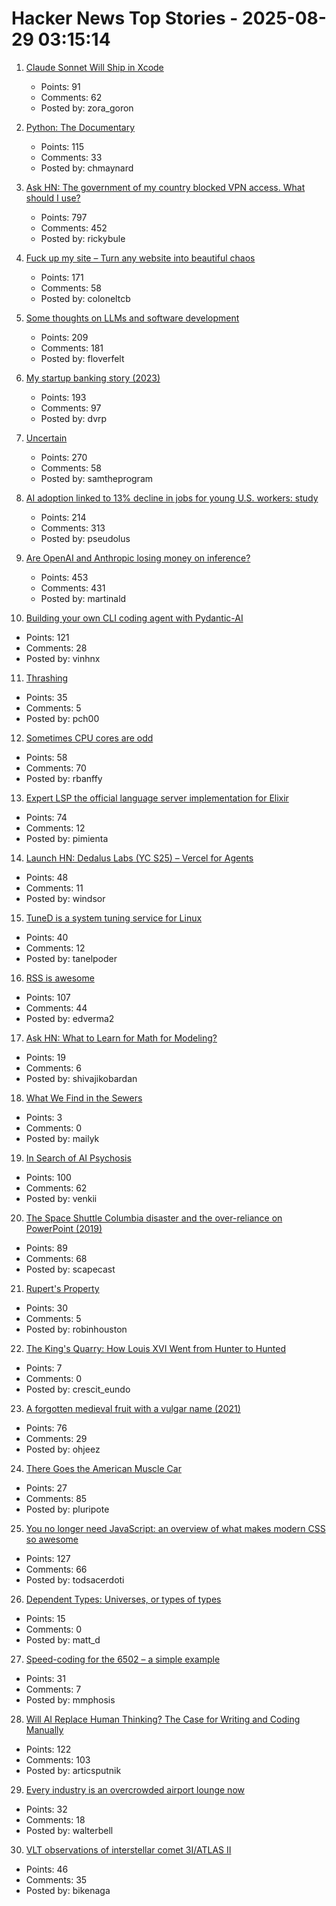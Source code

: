 # Hacker News Top Stories - 2025-08-29 03:15:14

1. [Claude Sonnet Will Ship in Xcode](https://developer.apple.com/documentation/xcode-release-notes/xcode-26-release-notes)
   - Points: 91
   - Comments: 62
   - Posted by: zora_goron

2. [Python: The Documentary](https://lwn.net/Articles/1035537/)
   - Points: 115
   - Comments: 33
   - Posted by: chmaynard

3. [Ask HN: The government of my country blocked VPN access. What should I use?](undefined)
   - Points: 797
   - Comments: 452
   - Posted by: rickybule

4. [Fuck up my site – Turn any website into beautiful chaos](https://www.fuckupmysite.com/?url=https%3A%2F%2Fnews.ycombinator.com&torchCursor=true&comicSans=true&fakeCursors=true&peskyFly=true)
   - Points: 171
   - Comments: 58
   - Posted by: coloneltcb

5. [Some thoughts on LLMs and software development](https://martinfowler.com/articles/202508-ai-thoughts.html)
   - Points: 209
   - Comments: 181
   - Posted by: floverfelt

6. [My startup banking story (2023)](https://mitchellh.com/writing/my-startup-banking-story)
   - Points: 193
   - Comments: 97
   - Posted by: dvrp

7. [Uncertain<T>](https://nshipster.com/uncertainty/)
   - Points: 270
   - Comments: 58
   - Posted by: samtheprogram

8. [AI adoption linked to 13% decline in jobs for young U.S. workers: study](https://www.cnbc.com/2025/08/28/generative-ai-reshapes-us-job-market-stanford-study-shows-entry-level-young-workers.html)
   - Points: 214
   - Comments: 313
   - Posted by: pseudolus

9. [Are OpenAI and Anthropic losing money on inference?](https://martinalderson.com/posts/are-openai-and-anthropic-really-losing-money-on-inference/)
   - Points: 453
   - Comments: 431
   - Posted by: martinald

10. [Building your own CLI coding agent with Pydantic-AI](https://martinfowler.com/articles/build-own-coding-agent.html)
   - Points: 121
   - Comments: 28
   - Posted by: vinhnx

11. [Thrashing](https://exple.tive.org/blarg/2025/08/26/thrashing/)
   - Points: 35
   - Comments: 5
   - Posted by: pch00

12. [Sometimes CPU cores are odd](https://anubis.techaro.lol/blog/2025/cpu-core-odd/)
   - Points: 58
   - Comments: 70
   - Posted by: rbanffy

13. [Expert LSP the official language server implementation for Elixir](https://github.com/elixir-lang/expert)
   - Points: 74
   - Comments: 12
   - Posted by: pimienta

14. [Launch HN: Dedalus Labs (YC S25) – Vercel for Agents](undefined)
   - Points: 48
   - Comments: 11
   - Posted by: windsor

15. [TuneD is a system tuning service for Linux](https://tuned-project.org/)
   - Points: 40
   - Comments: 12
   - Posted by: tanelpoder

16. [RSS is awesome](https://evanverma.com/rss-is-awesome)
   - Points: 107
   - Comments: 44
   - Posted by: edverma2

17. [Ask HN: What to Learn for Math for Modeling?](undefined)
   - Points: 19
   - Comments: 6
   - Posted by: shivajikobardan

18. [What We Find in the Sewers](https://www.asimov.press/p/sewers)
   - Points: 3
   - Comments: 0
   - Posted by: mailyk

19. [In Search of AI Psychosis](https://www.astralcodexten.com/p/in-search-of-ai-psychosis)
   - Points: 100
   - Comments: 62
   - Posted by: venkii

20. [The Space Shuttle Columbia disaster and the over-reliance on PowerPoint (2019)](https://mcdreeamiemusings.com/blog/2019/4/13/gsux1h6bnt8lqjd7w2t2mtvfg81uhx)
   - Points: 89
   - Comments: 68
   - Posted by: scapecast

21. [Rupert's Property](https://johncarlosbaez.wordpress.com/2025/08/28/a-polyhedron-without-ruperts-property/)
   - Points: 30
   - Comments: 5
   - Posted by: robinhouston

22. [The King's Quarry: How Louis XVI Went from Hunter to Hunted](https://worldhistory.substack.com/p/the-kings-quarry)
   - Points: 7
   - Comments: 0
   - Posted by: crescit_eundo

23. [A forgotten medieval fruit with a vulgar name (2021)](https://www.bbc.com/future/article/20210325-the-strange-medieval-fruit-the-world-forgot)
   - Points: 76
   - Comments: 29
   - Posted by: ohjeez

24. [There Goes the American Muscle Car](https://thedispatch.com/article/dodge-challenger-muscle-cars/)
   - Points: 27
   - Comments: 85
   - Posted by: pluripote

25. [You no longer need JavaScript: an overview of what makes modern CSS so awesome](https://lyra.horse/blog/2025/08/you-dont-need-js/)
   - Points: 127
   - Comments: 66
   - Posted by: todsacerdoti

26. [Dependent Types: Universes, or types of types](https://www.jonmsterling.com/01ET/index.xml)
   - Points: 15
   - Comments: 0
   - Posted by: matt_d

27. [Speed-coding for the 6502 – a simple example](https://www.colino.net/wordpress/en/archives/2025/08/28/speed-coding-for-the-6502-a-simple-example/)
   - Points: 31
   - Comments: 7
   - Posted by: mmphosis

28. [Will AI Replace Human Thinking? The Case for Writing and Coding Manually](https://www.ssp.sh/brain/will-ai-replace-humans/)
   - Points: 122
   - Comments: 103
   - Posted by: articsputnik

29. [Every industry is an overcrowded airport lounge now](https://quoththeraven.substack.com/p/every-industry-is-an-overcrowded)
   - Points: 32
   - Comments: 18
   - Posted by: walterbell

30. [VLT observations of interstellar comet 3I/ATLAS II](https://arxiv.org/abs/2508.18382)
   - Points: 46
   - Comments: 35
   - Posted by: bikenaga

